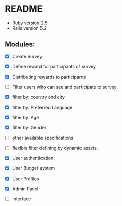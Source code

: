 # README


* Ruby version 2.5
* Rails version 5.2



## Modules:

- [x] Create Survey
- [x] Define reward for participants of survey
- [x] Distributing rewards to participants
- [ ] Filter users who can see and participate to survey
- [x] filter by: country and city
- [x] filter by: Preferred Language
- [x] filter by: Age
- [x] filter by: Gender
- [ ] other available specifications
- [ ] flexible filter defining by dynamic assets.
- [x] User authentication
- [x] User Budget system
- [x] User Profiles
- [x] Admin Panel 

- [ ] Interface





